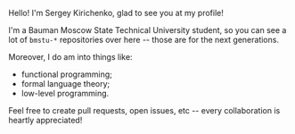 Hello!
I'm Sergey Kirichenko, glad to see you at my profile!

I'm a Bauman Moscow State Technical University student, so you can see a lot of `bmstu-*` repositories over here -- those are for the next generations.

Moreover, I do am into things like:
- functional programming;
- formal language theory;
- low-level programming.

Feel free to create pull requests, open issues, etc -- every collaboration is heartly appreciated!
